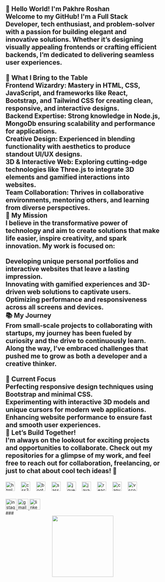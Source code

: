 <h2 align="left">👋 Hello World! I'm Pakhre Roshan<br>Welcome to my GitHub! I'm a Full Stack Developer, tech enthusiast, and problem-solver with a passion for building elegant and innovative solutions. Whether it’s designing visually appealing frontends or crafting efficient backends, I’m dedicated to delivering seamless user experiences.<br><br>🌟 What I Bring to the Table<br>Frontend Wizardry: Mastery in HTML, CSS, JavaScript, and frameworks like React, Bootstrap, and Tailwind CSS for creating clean, responsive, and interactive designs.<br>Backend Expertise: Strong knowledge in Node.js, MongoDb ensuring scalability and performance for applications.<br>Creative Design: Experienced in blending functionality with aesthetics to produce standout UI/UX designs.<br>3D & Interactive Web: Exploring cutting-edge technologies like Three.js to integrate 3D elements and gamified interactions into websites.<br>Team Collaboration: Thrives in collaborative environments, mentoring others, and learning from diverse perspectives.<br>🚀 My Mission<br>I believe in the transformative power of technology and aim to create solutions that make life easier, inspire creativity, and spark innovation. My work is focused on:<br><br>Developing unique personal portfolios and interactive websites that leave a lasting impression.<br>Innovating with gamified experiences and 3D-driven web solutions to captivate users.<br>Optimizing performance and responsiveness across all screens and devices.<br>📚 My Journey<br>From small-scale projects to collaborating with startups, my journey has been fueled by curiosity and the drive to continuously learn. Along the way, I’ve embraced challenges that pushed me to grow as both a developer and a creative thinker.<br><br>🎯 Current Focus<br>Perfecting responsive design techniques using Bootstrap and minimal CSS.<br>Experimenting with interactive 3D models and unique cursors for modern web applications.<br>Enhancing website performance to ensure fast and smooth user experiences.<br>🤝 Let’s Build Together!<br>I'm always on the lookout for exciting projects and opportunities to collaborate. Check out my repositories for a glimpse of my work, and feel free to reach out for collaboration, freelancing, or just to chat about cool tech ideas! 🚀</h2>

###

<div align="left">
  <img src="https://cdn.jsdelivr.net/gh/devicons/devicon/icons/html5/html5-original.svg" height="30" alt="html5 logo"  />
  <img width="12" />
  <img src="https://cdn.jsdelivr.net/gh/devicons/devicon/icons/css3/css3-original.svg" height="30" alt="css3 logo"  />
  <img width="12" />
  <img src="https://cdn.jsdelivr.net/gh/devicons/devicon/icons/bootstrap/bootstrap-original.svg" height="30" alt="bootstrap logo"  />
  <img width="12" />
  <img src="https://cdn.jsdelivr.net/gh/devicons/devicon/icons/sass/sass-original.svg" height="30" alt="sass logo"  />
  <img width="12" />
  <img src="https://cdn.jsdelivr.net/gh/devicons/devicon/icons/jquery/jquery-original.svg" height="30" alt="jquery logo"  />
  <img width="12" />
  <img src="https://cdn.jsdelivr.net/gh/devicons/devicon/icons/javascript/javascript-original.svg" height="30" alt="javascript logo"  />
  <img width="12" />
  <img src="https://cdn.jsdelivr.net/gh/devicons/devicon/icons/react/react-original.svg" height="30" alt="react logo"  />
  <img width="12" />
  <img src="https://cdn.jsdelivr.net/gh/devicons/devicon/icons/canva/canva-original.svg" height="30" alt="canva logo"  />
  <img width="12" />
  <img src="https://cdn.jsdelivr.net/gh/devicons/devicon/icons/vscode/vscode-original.svg" height="30" alt="vscode logo"  />
</div>

###

<div align="left">
  <a href="https://www.instagram.com/roshan__xi/">
    <img src="https://img.shields.io/static/v1?message=Instagram&logo=instagram&label=&color=E4405F&logoColor=white&labelColor=&style=for-the-badge" height="35" alt="instagram logo" />
  </a>
  <a href="mailto:pakhreroshan@gmail.com">
    <img src="https://img.shields.io/static/v1?message=Gmail&logo=gmail&label=&color=D14836&logoColor=white&labelColor=&style=for-the-badge" height="35" alt="gmail logo" />
  </a>
  <a href="https://www.linkedin.com/in/roshan-pakhre/">
    <img src="https://img.shields.io/static/v1?message=LinkedIn&logo=linkedin&label=&color=0077B5&logoColor=white&labelColor=&style=for-the-badge" height="35" alt="linkedin logo" />
  </a>
</div>
###

<div align="center">
  <img height="200" src="https://media3.giphy.com/media/v1.Y2lkPTc5MGI3NjExcWEzejJ6eWZwamlieHI4aGpqaGk2bnlyanNuazlsa3dlNnc2dTNscyZlcD12MV9naWZzX3NlYXJjaCZjdD1n/bGgsc5mWoryfgKBx1u/giphy.webp"  />
</div>

